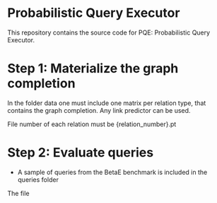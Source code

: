 # Probabilistic Query Executor

This repository contains the source code for PQE: Probabilistic Query Executor. 

# Step 1: Materialize the graph completion
In the folder data one must include one matrix per relation type, that contains the graph completion. Any link predictor can be used. 

File number of each relation must be
{relation_number}.pt

# Step 2: Evaluate queries
* A sample of queries from the BetaE benchmark is included in the queries folder

The file 
